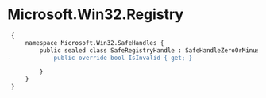 # Microsoft.Win32.Registry

``` diff
 {
     namespace Microsoft.Win32.SafeHandles {
         public sealed class SafeRegistryHandle : SafeHandleZeroOrMinusOneIsInvalid {
-            public override bool IsInvalid { get; }

         }
     }
 }
```
